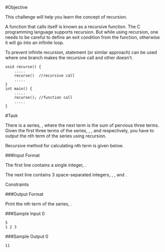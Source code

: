 #Objective

This challenge will help you learn the concept of recursion.

A function that calls itself is known as a recursive function. The C programming language supports recursion. But while using recursion, one needs to be careful to define an exit condition from the function, otherwise it will go into an infinite loop.

To prevent infinite recursion,  statement (or similar approach) can be used where one branch makes the recursive call and other doesn't.

```
void recurse() {
    .....
    recurse()  //recursive call
    .....
}
int main() {
    .....
    recurse(); //function call
    .....
}
```
#Task

There is a series, , where the next term is the sum of pervious three terms. Given the first three terms of the series, , , and  respectively, you have to output the nth term of the series using recursion.

Recursive method for calculating nth term is given below.

###Input Format

The first line contains a single integer, .

The next line contains 3 space-separated integers, , , and .

Constraints

###Output Format

Print the nth term of the series, .

###Sample Input 0
```
5
1 2 3
```
###Sample Output 0

```
11
```

